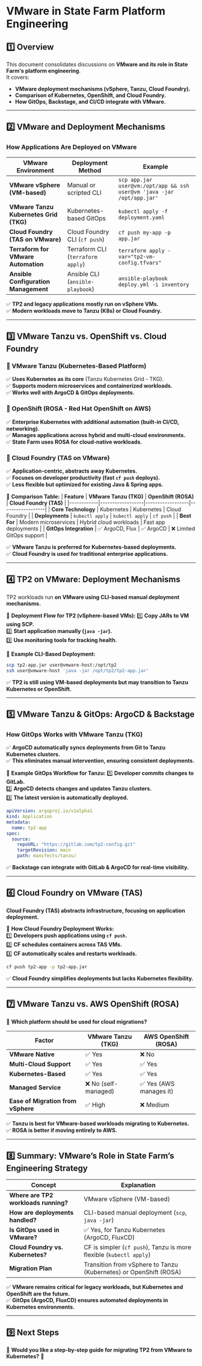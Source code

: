 # **VMware in State Farm Platform Engineering**

## **1️⃣ Overview**  
This document consolidates discussions on **VMware and its role in State Farm's platform engineering**.  
It covers:  
- **VMware deployment mechanisms (vSphere, Tanzu, Cloud Foundry).**
- **Comparison of Kubernetes, OpenShift, and Cloud Foundry.**
- **How GitOps, Backstage, and CI/CD integrate with VMware.**

---

## **2️⃣ VMware and Deployment Mechanisms**  

### **How Applications Are Deployed on VMware**  
| **VMware Environment** | **Deployment Method** | **Example** |
|----------------------|------------------|----------------|
| **VMware vSphere (VM-based)** | Manual or scripted CLI | `scp app.jar user@vm:/opt/app && ssh user@vm 'java -jar /opt/app.jar'` |
| **VMware Tanzu Kubernetes Grid (TKG)** | Kubernetes-based GitOps | `kubectl apply -f deployment.yaml` |
| **Cloud Foundry (TAS on VMware)** | Cloud Foundry CLI (`cf push`) | `cf push my-app -p app.jar` |
| **Terraform for VMware Automation** | Terraform CLI (`terraform apply`) | `terraform apply -var="tp2-vm-config.tfvars"` |
| **Ansible Configuration Management** | Ansible CLI (`ansible-playbook`) | `ansible-playbook deploy.yml -i inventory` |

✅ **TP2 and legacy applications mostly run on vSphere VMs.**  
✅ **Modern workloads move to Tanzu (K8s) or Cloud Foundry.**  

---

## **3️⃣ VMware Tanzu vs. OpenShift vs. Cloud Foundry**  

### **🔹 VMware Tanzu (Kubernetes-Based Platform)**
✅ **Uses Kubernetes as its core** (Tanzu Kubernetes Grid - TKG).  
✅ **Supports modern microservices and containerized workloads.**  
✅ **Works well with ArgoCD & GitOps deployments.**  

### **🔹 OpenShift (ROSA - Red Hat OpenShift on AWS)**
✅ **Enterprise Kubernetes with additional automation (built-in CI/CD, networking).**  
✅ **Manages applications across hybrid and multi-cloud environments.**  
✅ **State Farm uses ROSA for cloud-native workloads.**  

### **🔹 Cloud Foundry (TAS on VMware)**
✅ **Application-centric, abstracts away Kubernetes.**  
✅ **Focuses on developer productivity (fast `cf push` deploys).**  
✅ **Less flexible but optimized for existing Java & Spring apps.**  

📌 **Comparison Table:**
| **Feature** | **VMware Tanzu (TKG)** | **OpenShift (ROSA)** | **Cloud Foundry (TAS)** |
|------------|------------------|------------------|------------------|
| **Core Technology** | Kubernetes | Kubernetes | Cloud Foundry |
| **Deployments** | `kubectl apply` | `kubectl apply` | `cf push` |
| **Best For** | Modern microservices | Hybrid cloud workloads | Fast app deployments |
| **GitOps Integration** | ✅ ArgoCD, Flux | ✅ ArgoCD | ❌ Limited GitOps support |

✅ **VMware Tanzu is preferred for Kubernetes-based deployments.**  
✅ **Cloud Foundry is used for traditional enterprise applications.**  

---

## **4️⃣ TP2 on VMware: Deployment Mechanisms**  
TP2 workloads run **on VMware using CLI-based manual deployment mechanisms.**  

📌 **Deployment Flow for TP2 (vSphere-based VMs):**
1️⃣ **Copy JARs to VM using SCP.**  
2️⃣ **Start application manually (`java -jar`).**  
3️⃣ **Use monitoring tools for tracking health.**  

📌 **Example CLI-Based Deployment:**  
```sh
scp tp2-app.jar user@vmware-host:/opt/tp2
ssh user@vmware-host 'java -jar /opt/tp2/tp2-app.jar'
```

✅ **TP2 is still using VM-based deployments but may transition to Tanzu Kubernetes or OpenShift.**  

---

## **5️⃣ VMware Tanzu & GitOps: ArgoCD & Backstage**  

### **How GitOps Works with VMware Tanzu (TKG)**
✅ **ArgoCD automatically syncs deployments from Git to Tanzu Kubernetes clusters.**  
✅ **This eliminates manual intervention, ensuring consistent deployments.**  

📌 **Example GitOps Workflow for Tanzu:**
1️⃣ **Developer commits changes to GitLab.**  
2️⃣ **ArgoCD detects changes and updates Tanzu clusters.**  
3️⃣ **The latest version is automatically deployed.**  

```yaml
apiVersion: argoproj.io/v1alpha1
kind: Application
metadata:
  name: tp2-app
spec:
  source:
    repoURL: "https://gitlab.com/tp2-config.git"
    targetRevision: main
    path: manifests/tanzu/
```

✅ **Backstage can integrate with GitLab & ArgoCD for real-time visibility.**  

---

## **6️⃣ Cloud Foundry on VMware (TAS)**
**Cloud Foundry (TAS) abstracts infrastructure, focusing on application deployment.**  

📌 **How Cloud Foundry Deployment Works:**  
1️⃣ **Developers push applications using `cf push`.**  
2️⃣ **CF schedules containers across TAS VMs.**  
3️⃣ **CF automatically scales and restarts workloads.**  

```sh
cf push tp2-app -p tp2-app.jar
```

✅ **Cloud Foundry simplifies deployments but lacks Kubernetes flexibility.**  

---

## **7️⃣ VMware Tanzu vs. AWS OpenShift (ROSA)**  
📌 **Which platform should be used for cloud migrations?**  

| **Factor** | **VMware Tanzu (TKG)** | **AWS OpenShift (ROSA)** |
|------------|------------------|------------------|
| **VMware Native** | ✅ Yes | ❌ No |
| **Multi-Cloud Support** | ✅ Yes | ✅ Yes |
| **Kubernetes-Based** | ✅ Yes | ✅ Yes |
| **Managed Service** | ❌ No (self-managed) | ✅ Yes (AWS manages it) |
| **Ease of Migration from vSphere** | ✅ High | ❌ Medium |

✅ **Tanzu is best for VMware-based workloads migrating to Kubernetes.**  
✅ **ROSA is better if moving entirely to AWS.**  

---

## **8️⃣ Summary: VMware’s Role in State Farm’s Engineering Strategy**  

| **Concept** | **Explanation** |
|------------|---------------|
| **Where are TP2 workloads running?** | VMware vSphere (VM-based) |
| **How are deployments handled?** | CLI-based manual deployment (`scp`, `java -jar`) |
| **Is GitOps used in VMware?** | ✅ Yes, for Tanzu Kubernetes (ArgoCD, FluxCD) |
| **Cloud Foundry vs. Kubernetes?** | CF is simpler (`cf push`), Tanzu is more flexible (`kubectl apply`) |
| **Migration Plan** | Transition from vSphere to Tanzu (Kubernetes) or OpenShift (ROSA) |

✅ **VMware remains critical for legacy workloads, but Kubernetes and OpenShift are the future.**  
✅ **GitOps (ArgoCD, FluxCD) ensures automated deployments in Kubernetes environments.**  

---

## **9️⃣ Next Steps**  
🚀 **Would you like a step-by-step guide for migrating TP2 from VMware to Kubernetes?** 🚀  
